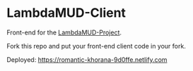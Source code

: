 # LambdaMUD-Client
Front-end for the [LambdaMUD-Project](https://github.com/LambdaSchool/LambdaMUD-Project).

Fork this repo and put your front-end client code in your fork.

Deployed: https://romantic-khorana-9d0ffe.netlify.com
